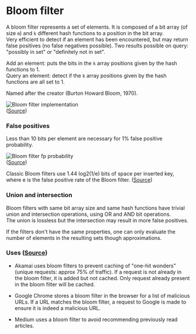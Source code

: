 # Bloom filter

A bloom filter represents a set of elements.
It is composed of a bit array (of size `m`) and `k` different hash functions to a position in the bit array.  
Very efficient to detect if an element has been encountered, but may return false positives (no false negatives possible). Two results possible on query: "possibly in set" or "definitely not in set".

Add an element: puts the bits in the `k` array positions given by the hash functions to 1.  
Query an element: detect if the `k` array positions given by the hash functions are all set to 1.

Named after the creator (Burton Howard Bloom, 1970).

![Bloom filter implementation](https://upload.wikimedia.org/wikipedia/commons/thumb/a/ac/Bloom_filter.svg/649px-Bloom_filter.svg.png)  
([Source](https://upload.wikimedia.org/wikipedia/commons/thumb/a/ac/Bloom_filter.svg/649px-Bloom_filter.svg.png))

### False positives

Less than 10 bits per element are necessary for 1% false positive probability.

![Bloom filter fp probability](https://upload.wikimedia.org/wikipedia/commons/thumb/e/ef/Bloom_filter_fp_probability.svg/600px-Bloom_filter_fp_probability.svg.png)  
([Source](https://upload.wikimedia.org/wikipedia/commons/thumb/e/ef/Bloom_filter_fp_probability.svg/600px-Bloom_filter_fp_probability.svg.png))

Classic Bloom filters use 1.44 log2(1/e) bits of space per inserted key, where e is the false positive rate of the Bloom filter. ([Source](https://en.wikipedia.org/wiki/Bloom_filter#Interesting_properties))

### Union and intersection

Bloom filters with same bit array size and same hash functions have trivial union and intersection operations, using OR and AND bit operations.  
The union is lossless but the intersection may result in more false positives.

If the filters don't have the same properties, one can only evaluate the number of elements in the resulting sets though approximations.

### Uses ([Source](https://en.wikipedia.org/wiki/Bloom_filter#Examples))

* Akamai uses bloom filters to prevent caching of "one-hit wonders" (unique requests: approx 75% of traffic). If a request is not already in the bloom filter, it is added but not cached. Only request already present in the bloom filter will be cached.

* Google Chrome stores a bloom filter in the browser for a list of malicious URLs. If a URL matches the bloom filter, a request to Google is made to ensure it is indeed a malicious URL.

* Medium uses a bloom filter to avoid recommending previously read articles.
